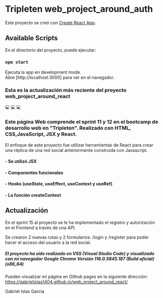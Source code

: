 # Tripleten web_project_around_auth

Este proyecto se creó con [Create React App](https://github.com/facebook/create-react-app).

## Available Scripts

En el directorio del proyecto, puede ejecutar:

### `npm start`

Ejecuta la app en development mode.\
Abre [http://localhost:3000] para ver en el navegador.

### Esta es la actualización más reciente del proyecto web_project_around_react

💻 💻 💻

### Este página Web comprende el sprint 11 y 12 en el bootcamp de desarrollo web en "Tripleten". Realizado con HTML, CSS,JavaScript, JSX y React.

El enfoque de este proyecto fue utilizar herramientas de React para crear una réplica de una red social anteriormente construida con Javascript.

#### - Se utilizó JSX

#### - Componentes funcionales

#### - Hooks (useState, useEffect, useContext y useRef)

#### - La función createContext

## Actualización

En el sprint 15 al proyecto se le ha implementado el registro y autorización en el Frontend a través de una API.

Se crearon 2 nuevas rutas y 2 formularios: /login y /register para poder hacer el acceso del usuario a la red social.

##### El proyecto ha sido realizado en VSS (Visual Studio Code) y visualizado con mi navegador Google Chrome Versión 116.0.5845.187 (Build oficial) (x86_64)

Pueden visualizar mi página en Github pages en la siguiente dirección:
https://gabrielislas1404.github.io/web_project_around_react/

Gabriel Islas García
